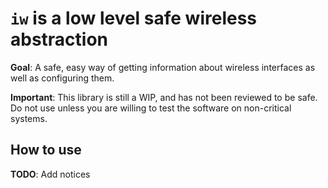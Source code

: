 # `iw` is a low level safe wireless abstraction

**Goal**: A safe, easy way of getting information about wireless interfaces as
well as configuring them.

**Important**: This library is still a WIP, and has not been reviewed to be
safe. Do not use unless you are willing to test the software on non-critical
systems.

## How to use

**TODO**: Add notices
